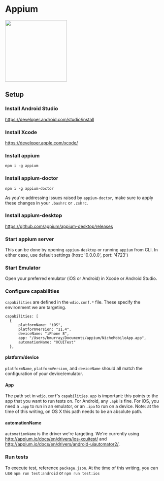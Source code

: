 # Appium

<img href="http://appium.io/" src="https://user-images.githubusercontent.com/20906544/46233241-ea88f400-c33f-11e8-8c67-4ccbc9865a52.png" width="200" height="200" />

## Setup

### Install Android Studio

https://developer.android.com/studio/install

### Install Xcode

https://developer.apple.com/xcode/

### Install appium
`npm i -g appium`

### Install appium-doctor
`npm i -g appium-doctor`

As you're addressing issues raised by `appium-doctor`, make sure to apply these changes in your `.bashrc` or `.zshrc`.

### Install appium-desktop

https://github.com/appium/appium-desktop/releases

### Start appium server
This can be done by opening `appium-desktop` or running `appium` from CLI. In either case, use default settings (host: '0.0.0.0', port: '4723')

### Start Emulator
Open your preferred emulator (iOS or Android) in Xcode or Android Studio.

### Configure capabilities
`capabilities` are defined in the `wdio.conf.*` file. These specify the environment we are targeting.

```
capabilities: [
  {
      platformName: "iOS",
      platformVersion: "11.4",
      deviceName: "iPhone 8",
      app: "/Users/bmurray/Documents/appium/NicheMobileApp.app",
      automationName: "XCUITest"
  },
```
#### platform/device
`platformName`, `platformVersion`, and `deviceName` should all match the configuration of your device/emulator.

#### App
The path set in `wdio.conf`'s `capabilities.app` is important: this points to the app that you want to run tests on. For Android, any `.apk` is fine.
For iOS, you need a `.app` to run in an emulator, or an `.ipa` to run on a device.
Note: at the time of this writing, on OS X this path needs to be an absolute path.

#### automationName
`automationName` is the driver we're targeting. We're currently using http://appium.io/docs/en/drivers/ios-xcuitest/ and http://appium.io/docs/en/drivers/android-uiautomator2/.

### Run tests
To execute test, reference `package.json`. At the time of this writing, you can use `npm run test:android` or `npm run test:ios`
